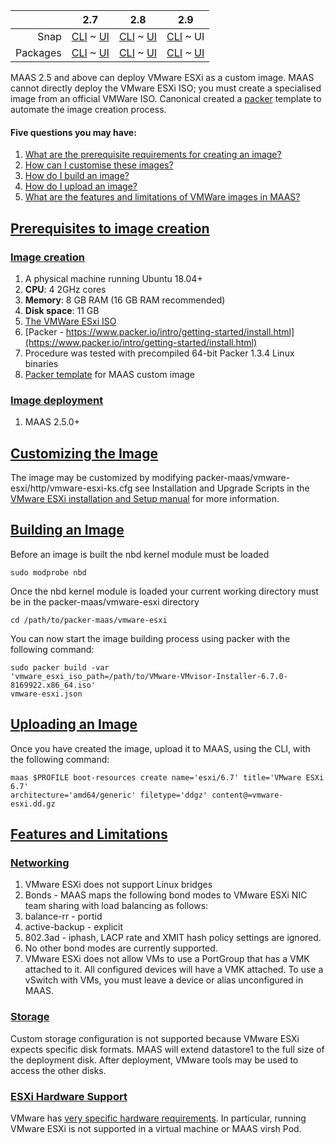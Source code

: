 <!-- deb-2-7-cli
||2.7|2.8|2.9|
|-----:|:-----:|:-----:|:-----:|
|Snap|[CLI](/t/vmware-images/3234) ~ [UI](/t/vmware-images/3235)|[CLI](/t/vmware-images/3236) ~ [UI](/t/vmware-images/3237)|[CLI](/t/vmware-images/3238) ~ [UI](/t/vmware-images/3239)|
|Packages|CLI ~ [UI](/t/vmware-images/3241)|[CLI](/t/vmware-images/3242) ~ [UI](/t/vmware-images/3243)|[CLI](/t/vmware-images/3244) ~ [UI](/t/vmware-images/3245)|
 deb-2-7-cli -->

<!-- deb-2-7-ui
||2.7|2.8|2.9|
|-----:|:-----:|:-----:|:-----:|
|Snap|[CLI](/t/vmware-images/3234) ~ [UI](/t/vmware-images/3235)|[CLI](/t/vmware-images/3236) ~ [UI](/t/vmware-images/3237)|[CLI](/t/vmware-images/3238) ~ [UI](/t/vmware-images/3239)|
|Packages|[CLI](/t/vmware-images/3240) ~ UI|[CLI](/t/vmware-images/3242) ~ [UI](/t/vmware-images/3243)|[CLI](/t/vmware-images/3244) ~ [UI](/t/vmware-images/3245)|
 deb-2-7-ui -->

<!-- deb-2-8-cli
||2.7|2.8|2.9|
|-----:|:-----:|:-----:|:-----:|
|Snap|[CLI](/t/vmware-images/3234) ~ [UI](/t/vmware-images/3235)|[CLI](/t/vmware-images/3236) ~ [UI](/t/vmware-images/3237)|[CLI](/t/vmware-images/3238) ~ [UI](/t/vmware-images/3239)|
|Packages|[CLI](/t/vmware-images/3240) ~ [UI](/t/vmware-images/3241)|CLI ~ [UI](/t/vmware-images/3243)|[CLI](/t/vmware-images/3244) ~ [UI](/t/vmware-images/3245)|
 deb-2-8-cli -->

<!-- deb-2-8-ui
||2.7|2.8|2.9|
|-----:|:-----:|:-----:|:-----:|
|Snap|[CLI](/t/vmware-images/3234) ~ [UI](/t/vmware-images/3235)|[CLI](/t/vmware-images/3236) ~ [UI](/t/vmware-images/3237)|[CLI](/t/vmware-images/3238) ~ [UI](/t/vmware-images/3239)|
|Packages|[CLI](/t/vmware-images/3240) ~ [UI](/t/vmware-images/3241)|[CLI](/t/vmware-images/3242) ~ UI|[CLI](/t/vmware-images/3244) ~ [UI](/t/vmware-images/3245)|
 deb-2-8-ui -->

<!-- deb-2-9-cli
||2.7|2.8|2.9|
|-----:|:-----:|:-----:|:-----:|
|Snap|[CLI](/t/vmware-images/3234) ~ [UI](/t/vmware-images/3235)|[CLI](/t/vmware-images/3236) ~ [UI](/t/vmware-images/3237)|[CLI](/t/vmware-images/3238) ~ [UI](/t/vmware-images/3239)|
|Packages|[CLI](/t/vmware-images/3240) ~ [UI](/t/vmware-images/3241)|[CLI](/t/vmware-images/3242) ~ [UI](/t/vmware-images/3243)|CLI ~ [UI](/t/vmware-images/3245)|
 deb-2-9-cli -->

<!-- deb-2-9-ui
||2.7|2.8|2.9|
|-----:|:-----:|:-----:|:-----:|
|Snap|[CLI](/t/vmware-images/3234) ~ [UI](/t/vmware-images/3235)|[CLI](/t/vmware-images/3236) ~ [UI](/t/vmware-images/3237)|[CLI](/t/vmware-images/3238) ~ [UI](/t/vmware-images/3239)|
|Packages|[CLI](/t/vmware-images/3240) ~ [UI](/t/vmware-images/3241)|[CLI](/t/vmware-images/3242) ~ [UI](/t/vmware-images/3243)|[CLI](/t/vmware-images/3244) ~ UI|
 deb-2-9-ui -->

<!-- snap-2-7-cli
||2.7|2.8|2.9|
|-----:|:-----:|:-----:|:-----:|
|Snap|CLI ~ [UI](/t/vmware-images/3235)|[CLI](/t/vmware-images/3236) ~ [UI](/t/vmware-images/3237)|[CLI](/t/vmware-images/3238) ~ [UI](/t/vmware-images/3239)|
|Packages|[CLI](/t/vmware-images/3240) ~ [UI](/t/vmware-images/3241)|[CLI](/t/vmware-images/3242) ~ [UI](/t/vmware-images/3243)|[CLI](/t/vmware-images/3244) ~ [UI](/t/vmware-images/3245)|
 snap-2-7-cli -->

<!-- snap-2-7-ui
||2.7|2.8|2.9|
|-----:|:-----:|:-----:|:-----:|
|Snap|[CLI](/t/vmware-images/3234) ~ UI|[CLI](/t/vmware-images/3236) ~ [UI](/t/vmware-images/3237)|[CLI](/t/vmware-images/3238) ~ [UI](/t/vmware-images/3239)|
|Packages|[CLI](/t/vmware-images/3240) ~ [UI](/t/vmware-images/3241)|[CLI](/t/vmware-images/3242) ~ [UI](/t/vmware-images/3243)|[CLI](/t/vmware-images/3244) ~ [UI](/t/vmware-images/3245)|
 snap-2-7-ui -->

<!-- snap-2-8-cli
||2.7|2.8|2.9|
|-----:|:-----:|:-----:|:-----:|
|Snap|[CLI](/t/vmware-images/3234) ~ [UI](/t/vmware-images/3235)|CLI ~ [UI](/t/vmware-images/3237)|[CLI](/t/vmware-images/3238) ~ [UI](/t/vmware-images/3239)|
|Packages|[CLI](/t/vmware-images/3240) ~ [UI](/t/vmware-images/3241)|[CLI](/t/vmware-images/3242) ~ [UI](/t/vmware-images/3243)|[CLI](/t/vmware-images/3244) ~ [UI](/t/vmware-images/3245)|
 snap-2-8-cli -->

<!-- snap-2-8-ui
||2.7|2.8|2.9|
|-----:|:-----:|:-----:|:-----:|
|Snap|[CLI](/t/vmware-images/3234) ~ [UI](/t/vmware-images/3235)|[CLI](/t/vmware-images/3236) ~ UI|[CLI](/t/vmware-images/3238) ~ [UI](/t/vmware-images/3239)|
|Packages|[CLI](/t/vmware-images/3240) ~ [UI](/t/vmware-images/3241)|[CLI](/t/vmware-images/3242) ~ [UI](/t/vmware-images/3243)|[CLI](/t/vmware-images/3244) ~ [UI](/t/vmware-images/3245)|
 snap-2-8-ui -->

<!-- snap-2-9-cli
||2.7|2.8|2.9|
|-----:|:-----:|:-----:|:-----:|
|Snap|[CLI](/t/vmware-images/3234) ~ [UI](/t/vmware-images/3235)|[CLI](/t/vmware-images/3236) ~ [UI](/t/vmware-images/3237)|CLI ~ [UI](/t/vmware-images/3239)|
|Packages|[CLI](/t/vmware-images/3240) ~ [UI](/t/vmware-images/3241)|[CLI](/t/vmware-images/3242) ~ [UI](/t/vmware-images/3243)|[CLI](/t/vmware-images/3244) ~ [UI](/t/vmware-images/3245)|
 snap-2-9-cli -->

||2.7|2.8|2.9|
|-----:|:-----:|:-----:|:-----:|
|Snap|[CLI](/t/vmware-images/3234) ~ [UI](/t/vmware-images/3235)|[CLI](/t/vmware-images/3236) ~ [UI](/t/vmware-images/3237)|[CLI](/t/vmware-images/3238) ~ UI|
|Packages|[CLI](/t/vmware-images/3240) ~ [UI](/t/vmware-images/3241)|[CLI](/t/vmware-images/3242) ~ [UI](/t/vmware-images/3243)|[CLI](/t/vmware-images/3244) ~ [UI](/t/vmware-images/3245)|

MAAS 2.5 and above can deploy VMware ESXi as a custom image. MAAS cannot directly deploy the VMware ESXi ISO; you must create a specialised image from an official VMWare ISO. Canonical created a [packer](https://www.packer.io/) template to automate the image creation process.

#### Five questions you may have:

1. [What are the prerequisite requirements for creating an image?](#heading--prerequisites-to-create-the-images)
2. [How can I customise these images?](#heading--customizing-the-image)
3. [How do I build an image?](#heading--building-an-image)
4. [How do I upload an image?](#heading--uploading-an-image)
5. [What are the features and limitations of VMWare images in MAAS?](#heading--features-and-limitations)

<a href="#heading--prerequisites-to-create-the-images"><h2 id="heading--prerequisites-to-create-the-images">Prerequisites to image creation</h2></a>

<a href="#heading--image-creation"><h3 id="heading--image-creation">Image creation</h3></a>

1.   A physical machine running Ubuntu 18.04+
2.   **CPU**: 4 2GHz cores
3.   **Memory**: 8 GB RAM (16 GB RAM recommended)
4.   **Disk space**: 11 GB
5.   [The VMWare ESxi ISO](https://my.vmware.com/en/web/vmware/evalcenter?p=free-esxi6)
6.   [Packer - https://www.packer.io/intro/getting-started/install.html](https://www.packer.io/intro/getting-started/install.html)
7.   Procedure was tested with precompiled 64-bit Packer 1.3.4 Linux binaries
8.   <a href="https://github.com/canonical/packer-maas">Packer template</a> for MAAS custom image

<a href="#heading--image-deployment"><h3 id="heading--image-deployment">Image deployment</h3></a>

1.   MAAS 2.5.0+

<a href="#heading--customizing-the-image"><h2 id="heading--customizing-the-image">Customizing the Image</h2></a>

The image may be customized by modifying packer-maas/vmware-esxi/http/vmware-esxi-ks.cfg see Installation and Upgrade Scripts in the [VMware ESXi installation and Setup manual](https://docs.vmware.com/en/VMware-vSphere/6.7/vsphere-esxi-67-installation-setup-guide.pdf) for more information.

<a href="#heading--building-an-image"><h2 id="heading--building-an-image">Building an Image</h2></a>

Before an image is built the nbd kernel module must be loaded

    sudo modprobe nbd

Once the nbd kernel module is loaded your current working directory must be in the packer-maas/vmware-esxi directory

    cd /path/to/packer-maas/vmware-esxi

You can now start the image building process using packer with the following command:

    sudo packer build -var
    'vmware_esxi_iso_path=/path/to/VMware-VMvisor-Installer-6.7.0-8169922.x86_64.iso'
    vmware-esxi.json

<a href="#heading--uploading-an-image"><h2 id="heading--uploading-an-image">Uploading an Image</h2></a>

Once you have created the image, upload it to MAAS, using the CLI, with the following command:

    maas $PROFILE boot-resources create name='esxi/6.7' title='VMware ESXi 6.7'
    architecture='amd64/generic' filetype='ddgz' content@=vmware-esxi.dd.gz

<a href="#heading--features-and-limitations"><h2 id="heading--features-and-limitations">Features and Limitations</h2></a>

<a href="#heading--networking"><h3 id="heading--networking">Networking</h3></a>

1.   VMware ESXi does not support Linux bridges
2.   Bonds - MAAS maps the following bond modes to VMware ESXi NIC team sharing with load balancing as follows:
3.   balance-rr - portid
4.   active-backup - explicit
5.   802.3ad - iphash, LACP rate and XMIT hash policy settings are ignored.
6.   No other bond modes are currently supported.
7.   VMware ESXi does not allow VMs to use a PortGroup that has a VMK attached to it. All configured devices will have a VMK attached. To use a vSwitch with VMs, you must leave a device or alias unconfigured in MAAS.

<a href="#heading--storage"><h3 id="heading--storage">Storage</h3></a>

Custom storage configuration is not supported because VMware ESXi expects specific disk formats. MAAS will extend datastore1 to the full size of the deployment disk. After deployment, VMware tools may be used to access the other disks.

<a href="#heading--esxi-hardware-support"><h3 id="heading--esxi-hardware-support">ESXi Hardware Support</h3></a>

VMware has [very specific hardware requirements](https://www.vmware.com/resources/compatibility/search.php). In particular, running VMware ESXi is not supported in a virtual machine or MAAS virsh Pod.